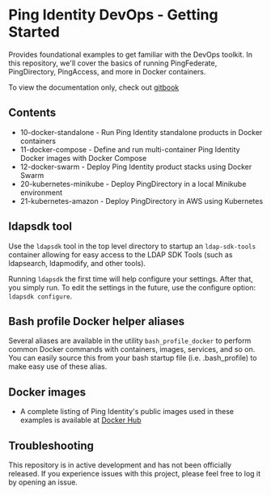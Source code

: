 # Ping Identity DevOps - Getting Started
Provides foundational examples to get familiar with the DevOps toolkit. In this repository, we'll cover the basics of 
running PingFederate, PingDirectory, PingAccess, and more in Docker containers. 

To view the documentation only, check out [gitbook](https://pingidentity-devops.gitbook.io/devops/)

## Contents

* 10-docker-standalone    - Run Ping Identity standalone products in Docker containers 
* 11-docker-compose       - Define and run multi-container Ping Identity Docker images with Docker Compose
* 12-docker-swarm         - Deploy Ping Identity product stacks using Docker Swarm
* 20-kubernetes-minikube  - Deploy PingDirectory in a local Minikube environment
* 21-kubernetes-amazon    - Deploy PingDirectory in AWS using Kubernetes

## ldapsdk tool
Use the `ldapsdk` tool in the top level directory to startup an `ldap-sdk-tools` container
allowing for easy access to the LDAP SDK Tools (such as ldapsearch, ldapmodify, and other tools).

Running `ldapsdk` the first time will help configure your settings.  After that, you
simply run.  To edit the settings in the future, use the configure option:
`ldapsdk configure`.

## Bash profile Docker helper aliases
Several aliases are available in the utility `bash_profile_docker` to perform common 
Docker commands with containers, images, services, and so on.  You can easily source this
from your bash startup file (i.e. .bash_profile) to make easy use of these alias.

## Docker images

* A complete listing of Ping Identity's public images used in these examples is available at [Docker Hub](https://hub.docker.com/u/pingidentity/)

## Troubleshooting
This repository is in active development and has not been officially released. 
If you experience issues with this project, please feel free to log it by opening an issue.
